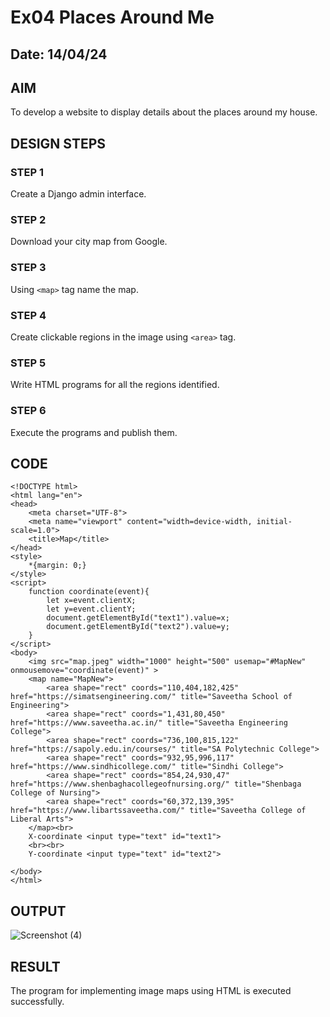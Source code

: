 # Ex04 Places Around Me
## Date: 14/04/24

## AIM
To develop a website to display details about the places around my house.

## DESIGN STEPS

### STEP 1
Create a Django admin interface.

### STEP 2
Download your city map from Google.

### STEP 3
Using ```<map>``` tag name the map.

### STEP 4
Create clickable regions in the image using ```<area>``` tag.

### STEP 5
Write HTML programs for all the regions identified.

### STEP 6
Execute the programs and publish them.

## CODE

```
<!DOCTYPE html>
<html lang="en">
<head>
    <meta charset="UTF-8">
    <meta name="viewport" content="width=device-width, initial-scale=1.0">
    <title>Map</title>
</head>
<style>
    *{margin: 0;}
</style>
<script>
    function coordinate(event){
        let x=event.clientX;
        let y=event.clientY;
        document.getElementById("text1").value=x;
        document.getElementById("text2").value=y;
    }
</script>
<body>
    <img src="map.jpeg" width="1000" height="500" usemap="#MapNew" onmousemove="coordinate(event)" >
    <map name="MapNew">
        <area shape="rect" coords="110,404,182,425" href="https://simatsengineering.com/" title="Saveetha School of Engineering">
        <area shape="rect" coords="1,431,80,450" href="https://www.saveetha.ac.in/" title="Saveetha Engineering College">
        <area shape="rect" coords="736,100,815,122" href="https://sapoly.edu.in/courses/" title="SA Polytechnic College">
        <area shape="rect" coords="932,95,996,117" href="https://www.sindhicollege.com/" title="Sindhi College">
        <area shape="rect" coords="854,24,930,47" href="https://www.shenbaghacollegeofnursing.org/" title="Shenbaga College of Nursing">
        <area shape="rect" coords="60,372,139,395" href="https://www.libartssaveetha.com/" title="Saveetha College of Liberal Arts">
    </map><br>
    X-coordinate <input type="text" id="text1">
    <br><br>
    Y-coordinate <input type="text" id="text2">
    
</body>
</html>
```


## OUTPUT

![Screenshot (4)](https://github.com/SHARIKA818/NearMe/assets/139834761/365d63dc-8b57-46ea-a597-8c32560783ef)


## RESULT
The program for implementing image maps using HTML is executed successfully.
